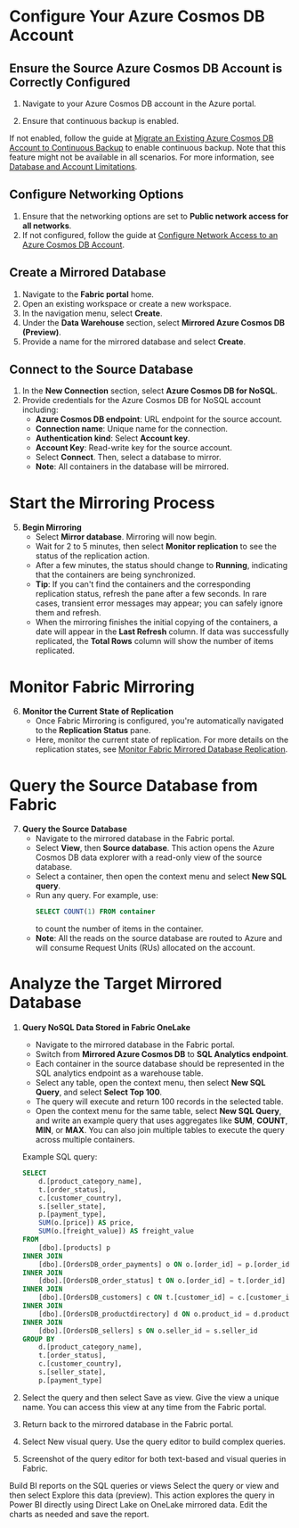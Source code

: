 # Configure Your Azure Cosmos DB Account

## Ensure the Source Azure Cosmos DB Account is Correctly Configured

1. Navigate to your Azure Cosmos DB account in the Azure portal.

2. Ensure that continuous backup is enabled. 

If not enabled, follow the guide at [Migrate an Existing Azure Cosmos DB Account to Continuous Backup](https://learn.microsoft.com/en-us/azure/cosmos-db/migrate-to-continuous-backup) to enable continuous backup. Note that this feature might not be available in all scenarios. For more information, see [Database and Account Limitations](https://learn.microsoft.com/en-us/azure/cosmos-db/database-account-limitations).

## Configure Networking Options

1. Ensure that the networking options are set to **Public network access for all networks**.
2. If not configured, follow the guide at [Configure Network Access to an Azure Cosmos DB Account](https://learn.microsoft.com/en-us/azure/cosmos-db/network-access).

## Create a Mirrored Database

1. Navigate to the **Fabric portal** home.
2. Open an existing workspace or create a new workspace.
3. In the navigation menu, select **Create**.
4. Under the **Data Warehouse** section, select **Mirrored Azure Cosmos DB (Preview)**.
5. Provide a name for the mirrored database and select **Create**.

## Connect to the Source Database

1. In the **New Connection** section, select **Azure Cosmos DB for NoSQL**.
2. Provide credentials for the Azure Cosmos DB for NoSQL account including:
     - **Azure Cosmos DB endpoint**: URL endpoint for the source account.
     - **Connection name**: Unique name for the connection.
     - **Authentication kind**: Select **Account key**.
     - **Account Key**: Read-write key for the source account.
   - Select **Connect**. Then, select a database to mirror.
   - **Note**: All containers in the database will be mirrored.

# Start the Mirroring Process

5. **Begin Mirroring**
   - Select **Mirror database**. Mirroring will now begin.
   - Wait for 2 to 5 minutes, then select **Monitor replication** to see the status of the replication action.
   - After a few minutes, the status should change to **Running**, indicating that the containers are being synchronized.
   - **Tip**: If you can't find the containers and the corresponding replication status, refresh the pane after a few seconds. In rare cases, transient error messages may appear; you can safely ignore them and refresh.
   - When the mirroring finishes the initial copying of the containers, a date will appear in the **Last Refresh** column. If data was successfully replicated, the **Total Rows** column will show the number of items replicated.

# Monitor Fabric Mirroring

6. **Monitor the Current State of Replication**
   - Once Fabric Mirroring is configured, you're automatically navigated to the **Replication Status** pane.
   - Here, monitor the current state of replication. For more details on the replication states, see [Monitor Fabric Mirrored Database Replication](https://learn.microsoft.com/en-us/azure/fabric/monitor-replication).

# Query the Source Database from Fabric

7. **Query the Source Database**
   - Navigate to the mirrored database in the Fabric portal.
   - Select **View**, then **Source database**. This action opens the Azure Cosmos DB data explorer with a read-only view of the source database.
   - Select a container, then open the context menu and select **New SQL query**.
   - Run any query. For example, use:
     ```sql
     SELECT COUNT(1) FROM container
     ```
     to count the number of items in the container.
   - **Note**: All the reads on the source database are routed to Azure and will consume Request Units (RUs) allocated on the account.

# Analyze the Target Mirrored Database

1. **Query NoSQL Data Stored in Fabric OneLake**
   - Navigate to the mirrored database in the Fabric portal.
   - Switch from **Mirrored Azure Cosmos DB** to **SQL Analytics endpoint**.
   - Each container in the source database should be represented in the SQL analytics endpoint as a warehouse table.
   - Select any table, open the context menu, then select **New SQL Query**, and select **Select Top 100**.
   - The query will execute and return 100 records in the selected table.
   - Open the context menu for the same table, select **New SQL Query**, and write an example query that uses aggregates like **SUM**, **COUNT**, **MIN**, or **MAX**. You can also join multiple tables to execute the query across multiple containers.
   
   Example SQL query:
   ```sql
   SELECT
       d.[product_category_name],
       t.[order_status],
       c.[customer_country],
       s.[seller_state],
       p.[payment_type],
       SUM(o.[price]) AS price,
       SUM(o.[freight_value]) AS freight_value
   FROM
       [dbo].[products] p
   INNER JOIN
       [dbo].[OrdersDB_order_payments] o ON o.[order_id] = p.[order_id]
   INNER JOIN
       [dbo].[OrdersDB_order_status] t ON o.[order_id] = t.[order_id]
   INNER JOIN
       [dbo].[OrdersDB_customers] c ON t.[customer_id] = c.[customer_id]
   INNER JOIN
       [dbo].[OrdersDB_productdirectory] d ON o.product_id = d.product_id
   INNER JOIN
       [dbo].[OrdersDB_sellers] s ON o.seller_id = s.seller_id
   GROUP BY
       d.[product_category_name],
       t.[order_status],
       c.[customer_country],
       s.[seller_state],
       p.[payment_type]
   ```

1. Select the query and then select Save as view. Give the view a unique name. You can access this view at any time from the Fabric portal.

1. Return back to the mirrored database in the Fabric portal.

1. Select New visual query. Use the query editor to build complex queries.

1. Screenshot of the query editor for both text-based and visual queries in Fabric.


Build BI reports on the SQL queries or views
Select the query or view and then select Explore this data (preview). This action explores the query in Power BI directly using Direct Lake on OneLake mirrored data.
Edit the charts as needed and save the report.
